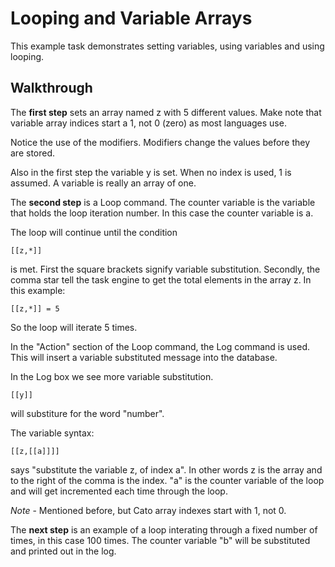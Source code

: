 Looping and Variable Arrays
=============

This example task demonstrates setting variables, using variables and using looping. 

Walkthrough
-----------

The **first step** sets an array named z with 5 different values. Make note that variable array indices start a 1, not 0 (zero) as most languages use.

Notice the use of the modifiers. Modifiers change the values before they are stored. 

Also in the first step the variable y is set. When no index is used, 1 is assumed. A variable is really an array of one. 


The **second step** is a Loop command. The counter variable is the variable that holds the loop iteration number. In this case the counter variable is a. 

The loop will continue until the condition 

    [[z,*]]

 is met. First the square brackets signify variable substitution. Secondly, the comma star tell the task engine to get the total elements in the array z. In this example:

    [[z,*]] = 5

So the loop will iterate 5 times.  

In the "Action" section of the Loop command, the Log command is used. This will insert a variable substituted message into the database. 

In the Log box we see more variable substitution. 

    [[y]]

will substiture for the word "number".

The variable syntax:

    [[z,[[a]]]]

says "substitute the variable z, of index a". In other words z is the array and to the right of the comma is the index. "a" is the counter variable of the loop and will get incremented each time through the loop.

*Note* - Mentioned before, but Cato array indexes start with 1, not 0. 


The **next step** is an example of a loop interating through a fixed number of times, in this case 100 times. The counter variable "b" will be substituted and printed out in the log. 
